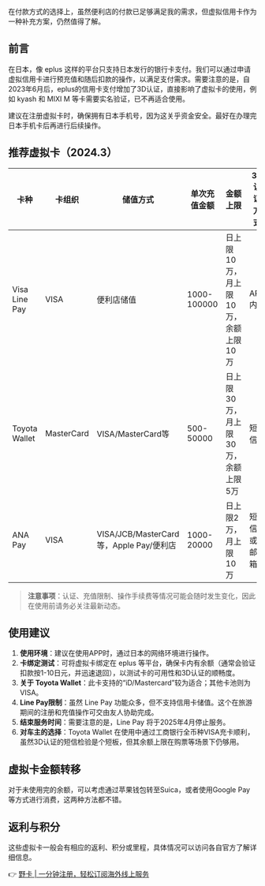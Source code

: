 在付款方式的选择上，虽然便利店的付款已足够满足我的需求，但虚拟信用卡作为一种补充方案，仍然值得了解。

## 前言

在日本，像 eplus 这样的平台只支持日本发行的银行卡支付。我们可以通过申请虚拟信用卡进行预充值和随后扣款的操作，以满足支付需求。需要注意的是，自2023年6月后，eplus的信用卡支付增加了3D认证，直接影响了虚拟卡的使用，例如 kyash 和 MIXI M 等卡需要实名验证，已不再适合使用。

建议在注册虚拟卡时，确保拥有日本手机号，因为这关乎资金安全。最好在办理完日本手机卡后再进行后续操作。

## 推荐虚拟卡（2024.3）

| 卡种         | 卡组织        | 储值方式                        | 单次充值金额            | 金额上限                        | 3D认证方式   |
|--------------|---------------|---------------------------------|-----------------------|----------------------------------|--------------|
| Visa Line Pay | VISA          | 便利店储值                      | 1000-100000           | 日上限10万，月上限10万，余额上限10万  | APP内        |
| Toyota Wallet | MasterCard    | VISA/MasterCard等               | 500-50000             | 日上限30万，月上限30万，余额上限5万  | 短信         |
| ANA Pay      | VISA          | VISA/JCB/MasterCard等，Apple Pay/便利店 | 1000-20000            | 日上限2万，月上限10万              | 短信或邮箱    |

> **注意事项**：认证、充值限制、操作手续费等情况可能会随时发生变化，因此在使用前请务必关注最新动态。

## 使用建议

1. **使用环境**：建议在使用APP时，通过日本的网络环境进行操作。
2. **卡绑定测试**：可将虚拟卡绑定在 eplus 等平台，确保卡内有余额（通常会验证扣款按1-10日元，并迅速退回），以测试卡的可用性和3D认证的顺畅度。
3. **关于 Toyota Wallet**：此卡支持的“iD/Mastercard”较为适合；其他卡池则为VISA。
4. **Line Pay限制**：虽然 Line Pay 功能众多，但不支持信用卡储值。这个在旅游期间的注册和充值操作可交由友人协助完成。
5. **结束服务时间**：需要注意的是，Line Pay 将于2025年4月停止服务。
6. **对车主的选择**：Toyota Wallet 在使用中通过工商银行全币种VISA充卡顺利，虽然3D认证的短信检验是个短板，但其余额上限在购票等场景下仍够用。

## 虚拟卡金额转移

对于未使用完的余额，可以考虑通过苹果钱包转至Suica，或者使用Google Pay等方式进行消费，这两种方法都不错。

## 返利与积分

这些虚拟卡一般会有相应的返利、积分或里程，具体情况可以访问各自官方了解详细信息。

👉 [野卡 | 一分钟注册，轻松订阅海外线上服务](https://bit.ly/bewildcard)